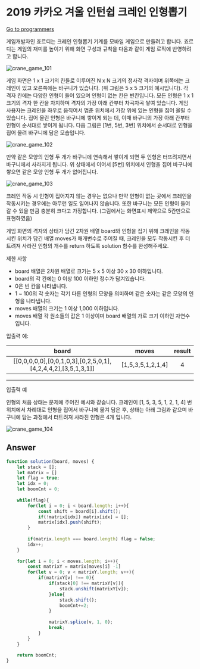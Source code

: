 # 2019 카카오 겨울 인턴쉽 크레인 인형뽑기

[Go to programmers](https://programmers.co.kr/learn/courses/30/lessons/64061)

게임개발자인 죠르디는 크레인 인형뽑기 기계를 모바일 게임으로 만들려고 합니다.
죠르디는 게임의 재미를 높이기 위해 화면 구성과 규칙을 다음과 같이 게임 로직에 반영하려고 합니다.

![crane_game_101](https://user-images.githubusercontent.com/35126809/98627146-d86b4380-2356-11eb-932b-054c2cf9b499.png)

게임 화면은 1 x 1 크기의 칸들로 이루어진 N x N 크기의 정사각 격자이며 위쪽에는 크레인이 있고 오른쪽에는 바구니가 있습니다. (위 그림은 5 x 5 크기의 예시입니다). 각 격자 칸에는 다양한 인형이 들어 있으며 인형이 없는 칸은 빈칸입니다. 모든 인형은 1 x 1 크기의 격자 한 칸을 차지하며 격자의 가장 아래 칸부터 차곡차곡 쌓여 있습니다. 게임 사용자는 크레인을 좌우로 움직여서 멈춘 위치에서 가장 위에 있는 인형을 집어 올릴 수 있습니다. 집어 올린 인형은 바구니에 쌓이게 되는 데, 이때 바구니의 가장 아래 칸부터 인형이 순서대로 쌓이게 됩니다. 다음 그림은 [1번, 5번, 3번] 위치에서 순서대로 인형을 집어 올려 바구니에 담은 모습입니다.

![crane_game_102](https://user-images.githubusercontent.com/35126809/98627148-dacd9d80-2356-11eb-88cd-e10257ad6b05.png)

만약 같은 모양의 인형 두 개가 바구니에 연속해서 쌓이게 되면 두 인형은 터뜨려지면서 바구니에서 사라지게 됩니다. 위 상태에서 이어서 [5번] 위치에서 인형을 집어 바구니에 쌓으면 같은 모양 인형 두 개가 없어집니다.

![crane_game_103](https://user-images.githubusercontent.com/35126809/98627150-db663400-2356-11eb-9055-9f8d2c152a34.gif)

크레인 작동 시 인형이 집어지지 않는 경우는 없으나 만약 인형이 없는 곳에서 크레인을 작동시키는 경우에는 아무런 일도 일어나지 않습니다. 또한 바구니는 모든 인형이 들어갈 수 있을 만큼 충분히 크다고 가정합니다. (그림에서는 화면표시 제약으로 5칸만으로 표현하였음)

게임 화면의 격자의 상태가 담긴 2차원 배열 board와 인형을 집기 위해 크레인을 작동시킨 위치가 담긴 배열 moves가 매개변수로 주어질 때, 크레인을 모두 작동시킨 후 터트려져 사라진 인형의 개수를 return 하도록 solution 함수를 완성해주세요.

제한 사항
- board 배열은 2차원 배열로 크기는 5 x 5 이상 30 x 30 이하입니다.
- board의 각 칸에는 0 이상 100 이하인 정수가 담겨있습니다.
- 0은 빈 칸을 나타냅니다.
- 1 ~ 100의 각 숫자는 각기 다른 인형의 모양을 의미하며 같은 숫자는 같은 모양의 인형을 나타냅니다.
- moves 배열의 크기는 1 이상 1,000 이하입니다.
- moves 배열 각 원소들의 값은 1 이상이며 board 배열의 가로 크기 이하인 자연수입니다.


입출력 예:

|board|	moves| result| 
|:--:|:--:|:--:|
|[[0,0,0,0,0],[0,0,1,0,3],[0,2,5,0,1],[4,2,4,4,2],[3,5,1,3,1]]	 |	[1,5,3,5,1,2,1,4]		| 4|
- - -

입출력 예

인형의 처음 상태는 문제에 주어진 예시와 같습니다. 크레인이 [1, 5, 3, 5, 1, 2, 1, 4] 번 위치에서 차례대로 인형을 집어서 바구니에 옮겨 담은 후, 상태는 아래 그림과 같으며 바구니에 담는 과정에서 터트려져 사라진 인형은 4개 입니다.

![crane_game_104](https://user-images.githubusercontent.com/35126809/98627151-dbfeca80-2356-11eb-9b68-cc90a450eba1.jpg)

## Answer

```js
function solution(board, moves) {
    let stack = [];
    let matrix = []
    let flag = true;
    let idx = 0;
    let boomCnt = 0;
    
    while(flag){
        for(let i = 0; i < board.length; i++){
            const shift = board[i].shift();
            if(!matrix[idx]) matrix[idx] = [];
            matrix[idx].push(shift);
        }   
    
        if(matrix.length === board.length) flag = false;
        idx++;
    }
    
    for(let i = 0; i < moves.length; i++){
        const matrixY = matrix[moves[i] -1]
        for(let v = 0; v < matrixY.length; v++){
            if(matrixY[v] !== 0){
                if(stack[0] !== matrixY[v]){
                    stack.unshift(matrixY[v]);    
                }else{
                    stack.shift();
                    boomCnt+=2; 
                }
                
                matrixY.splice(v, 1, 0);
                break;
            }
        }
    }
    
    return boomCnt;
}
```